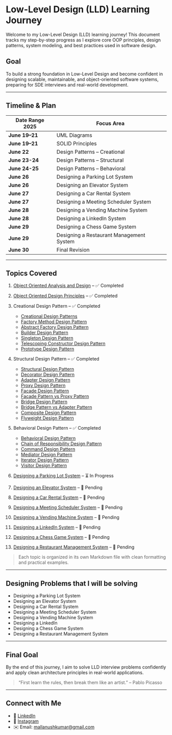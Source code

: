 # Low-Level Design (LLD) Learning Journey

Welcome to my Low-Level Design (LLD) learning journey! This document tracks my step-by-step progress as I explore core OOP principles, design patterns, system modeling, and best practices used in software design.

## Goal

To build a strong foundation in Low-Level Design and become confident in designing scalable, maintainable, and object-oriented software systems, preparing for SDE interviews and real-world development.

---

## Timeline & Plan

| Date Range 2025       | Focus Area                                                                                                             |
| ---------------- | ---------------------------------------------------------------------------------------------------------------------- |
| **June 19–21**   |        UML Diagrams                                   |
| **June 19–21**   |        SOLID Principles                               |
| **June 22**      |        Design Patterns – Creational                   |
| **June 23-24**   |        Design Patterns – Structural                   |
| **June 24-25**   |        Design Patterns – Behavioral                   |
| **June 26**      |        Designing a Parking Lot System                 |
| **June 26**      |        Designing an Elevator System                   |
| **June 27**      |        Designing a Car Rental System                  |
| **June 27**      |        Designing a Meeting Scheduler System           |
| **June 28**      |        Designing a Vending Machine System             |
| **June 28**      |        Designing a LinkedIn System                    |
| **June 29**      |        Designing a Chess Game System                  |
| **June 29**      |        Designing a Restaurant Management System       |
| **June 30**      |        Final Revision                                 |

---

## Topics Covered

1. [Object Oriented Analysis and Design](./01_Object_Oriented_Analysis_and_Design.md) – ✅ Completed  
2. [Object Oriented Design Principles](./02_Object_Oriented_Design_Principles.md) – ✅ Completed  

3. Creational Design Pattern – ✅ Completed  
   - [Creational Design Patterns](./03_Creational_Design_Pattern/01_Creational_Design_Patterns.md)  
   - [Factory Method Design Pattern](./03_Creational_Design_Pattern/02_Factory_Method_Design_Pattern.md)  
   - [Abstract Factory Design Pattern](./03_Creational_Design_Pattern/03_Abstract_Factory_Design_Pattern.md)  
   - [Builder Design Pattern](./03_Creational_Design_Pattern/04_Builder_Design_Pattern.md)  
   - [Singleton Design Pattern](./03_Creational_Design_Pattern/05_Singleton_Design_Pattern.md)  
   - [Telescoping Constructor Design Pattern](./03_Creational_Design_Pattern/06_Telescoping_Constructor_Design_Pattern.md)  
   - [Prototype Design Pattern](./03_Creational_Design_Pattern/07_Prototype_Design_Pattern.md)  

4. Structural Design Pattern – ✅ Completed  
   - [Structural Design Pattern](./04_Structural_Design_Pattern/01_Structural_Design_Pattern.md)  
   - [Decorator Design Pattern](./04_Structural_Design_Pattern/02_Decorator_Design_Pattern.md)  
   - [Adapter Design Pattern](./04_Structural_Design_Pattern/03_Adapter_Design_Pattern.md)  
   - [Proxy Design Pattern](./04_Structural_Design_Pattern/04_Proxy_Design_Pattern.md)  
   - [Facade Design Pattern](./04_Structural_Design_Pattern/05_Facade_Design_Pattern.md)  
   - [Facade Pattern vs Proxy Pattern](./04_Structural_Design_Pattern/06_Facade_Pattern_vs_Proxy_Pattern.md)  
   - [Bridge Design Pattern](./04_Structural_Design_Pattern/07_Bridge_Design_Pattern.md)  
   - [Bridge Pattern vs Adapter Pattern](./04_Structural_Design_Pattern/08_Bridge_Pattern_vs_Adapter_Pattern.md)  
   - [Composite Design Pattern](./04_Structural_Design_Pattern/09_Composite_Design_Pattern.md)  
   - [Flyweight Design Pattern](./04_Structural_Design_Pattern/10_Flyweight_Design_Pattern.md)  

5. Behavioral Design Pattern – ✅ Completed  
   - [Behavioral Design Pattern](./05_Behavioral_Design_Pattern/01_Behavioral_Design_Pattern.md)  
   - [Chain of Responsibility Design Pattern](./05_Behavioral_Design_Pattern/02_Chain_of_Responsibility_Design_Pattern.md)  
   - [Command Design Pattern](./05_Behavioral_Design_Pattern/03_Command_Design_Pattern.md)  
   - [Mediator Design Pattern](./05_Behavioral_Design_Pattern/04_Mediator_Design_Pattern.md)  
   - [Iterator Design Pattern](./05_Behavioral_Design_Pattern/05_Iterator_Design_Pattern.md)  
   - [Visitor Design Pattern](./05_Behavioral_Design_Pattern/06_Visitor_Design_Pattern.md)  

6. [Designing a Parking Lot System](./06_Designing_a_Parking_Lot_System.md) – ⏳ In Progress  
7. [Designing an Elevator System](./07_Designing_an_Elevator_System.md) – 🔲 Pending  
8. [Designing a Car Rental System](./08_Designing_a_Car_Rental_System.md) – 🔲 Pending  
9. [Designing a Meeting Scheduler System](./09_Designing_a_Meeting_Scheduler_System.md) – 🔲 Pending  
10. [Designing a Vending Machine System](./10_Designing_a_Vending_Machine_System.md) – 🔲 Pending  
11. [Designing a LinkedIn System](./11_Designing_a_LinkedIn_System.md) – 🔲 Pending  
12. [Designing a Chess Game System](./12_Designing_a_Chess_Game_System.md) – 🔲 Pending  
13. [Designing a Restaurant Management System](./13_Designing_a_Restaurant_Management_System.md) – 🔲 Pending  


> Each topic is organized in its own Markdown file with clean formatting and practical examples.

---

## Designing Problems that I will be solving

* Designing a Parking Lot System  
* Designing an Elevator System  
* Designing a Car Rental System  
* Designing a Meeting Scheduler System  
* Designing a Vending Machine System  
* Designing a LinkedIn  
* Designing a Chess Game System  
* Designing a Restaurant Management System  

---

## Final Goal

By the end of this journey, I aim to solve LLD interview problems confidently and apply clean architecture principles in real-world applications.

> “First learn the rules, then break them like an artist.” – Pablo Picasso

---

##  Connect with Me

- 💼 [LinkedIn](https://www.linkedin.com/in/anush-kumar-mall)  
- 📸 [Instagram](https://www.instagram.com/anush.kumar.mall/?next=%2Fanushkumar13%2F)  
- ✉️ Email: mallanushkumar@gmail.com